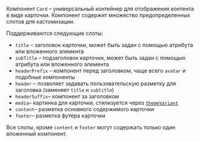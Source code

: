Компонент `Card` – универсальный контейнер для отображения контента в виде карточки. Компонент содержит множество
предопределенных слотов для кастомизации. 

Поддерживаются следующие слоты:

* `title` – заголовок карточки, может быть задан с помощью атрибута или вложенного элемента
* `subTitle` – подзаголовок карточки, может быть задан с помощью атрибута или вложенного элемента
* `headerPrefix` – компонент перед заголовком, чаще всего `avatar` и подобные компоненты
* `header` – позволяет задавать пользовательскую разметку для заголовка (заменяет `title` и `subtitle`) 
* `headerSuffix`– компонент за заголовком
* `media`– картинка для карточки, стилизуется через [`themeVariant`]({contextPath}/sample/card-theme-variant)
* `content`– разметка основного содержимого карточки
* `footer`– разметка футера карточки

Все слоты, кроме `content` и `footer` могут содержать только один вложенный компонент.
